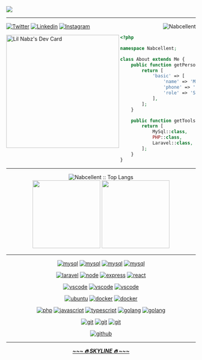<img src="https://github.com/Nabcellent/Nabcellent/blob/main/greetings.svg"/>
<hr>

<img align="right" src="https://komarev.com/ghpvc/?username=nabcellent" alt="Nabcellent" />

[![Twitter](https://img.shields.io/badge/-Twitter-222222?style=flat-square&logo=twitter&link=https://twitter.com/ScientificGhosh/)](https://twitter.com/Miguel27650847/)
[![Linkedin](https://img.shields.io/badge/-LinkedIn-222222?style=flat-square&logo=Linkedin&link=https://www.linkedin.com/in/sudiptoghosh99/)](https://www.linkedin.com/in/michael-nabangi-05602b203/)
[![Instagram](https://img.shields.io/badge/-Instagram-222222?style=flat-square&logo=instagram&link=https://www.linkedin.com/in/sudiptoghosh99/)](https://www.instagram.com/re.d_beard/)

<div align="left">
	<a href="https://app.daily.dev/lil_nabz"><img align="left" src="https://github.com/Nabcellent/Nabcellent/blob/main/devcard.svg" width="300" alt="Lil Nabz's Dev Card"/></a>

```php
<?php

namespace Nabcellent;

class About extends Me {
    public function getPersonal() {
        return [
            'basic' => [
                'name' => 'Michael Nabangi',
                'phone' => '+254-110039317',
		        'role' => 'Software Developer.'
            ],
        ];
    }

    public function getTools() {
        return [
            MySql::class,   MongoDB::class, JavaScript::class,
            PHP::class,     Golang::class,  TypeScript::class,
            Laravel::class, React::class,   ReactNative::class
        ];
    }
}
```

</div>

<hr>

<div align="center">
<img src="https://github-readme-stats.vercel.app/api/top-langs/?username=nabcellent&langs_count=8&layout=compact&theme=gotham" alt="Nabcellent :: Top Langs" />

[comment]: <> (<img height="150em" src="https://github-readme-stats.vercel.app/api/pin/?username=nabcellent&repo=laravel-kyanda&theme=radical" alt="Nabcellent :: Trending Repo" />)
</div>

<div align="center">
  <img height="180em" src="https://github-readme-streak-stats.herokuapp.com/?user=nabcellent&theme=gotham&hide_border=true"  alt=""/>
  <img height="180em" src="https://github-readme-stats.vercel.app/api?username=nabcellent&show_icons=true&cache_seconds=86400&theme=gotham" alt=""/> 
</div>

<hr>
<p align="center">
<a href="https://www.mysql.com/"><img src="https://img.shields.io/badge/mysql-3aabe8.svg?style=for-the-badge&logo=mysql&logoColor=3aabe8&labelColor=0D1117" alt="mysql"></a>
<a href="https://www.mongodb.com/"><img src="https://img.shields.io/badge/mongo_db-26624A.svg?style=for-the-badge&logo=mongodb&logoColor=26624A&labelColor=0D1117" alt="mysql"></a>
<a href="https://www.sqlite.org/"><img src="https://img.shields.io/badge/sqlite-3aabe8.svg?style=for-the-badge&logo=sqlite&logoColor=3aabe8&labelColor=0D1117" alt="mysql"></a>
<a href="https://firebase.google.com/"><img src="https://img.shields.io/badge/firebase-F8972D.svg?style=for-the-badge&logo=firebase&logoColor=F8972D&labelColor=0D1117" alt="mysql"></a>
</p>

<p align="center">
<a href="https://laravel.com/"><img src="https://img.shields.io/badge/laravel-F24423.svg?style=for-the-badge&logo=laravel&logoColor=F24423&labelColor=0D1117" alt="laravel"></a>
<a href="https://nodejs.org/en/"><img src="https://img.shields.io/badge/node-43853D.svg?style=for-the-badge&logo=nodedotjs&logoColor=43853D&labelColor=0D1117" alt="node"></a>
<a href="https://expressjs.com/"><img src="https://img.shields.io/badge/express-72BEFC.svg?style=for-the-badge&logo=express&logoColor=72BEFC&labelColor=0D1117" alt="express"></a>
<a href="https://reactjs.org/"><img src="https://img.shields.io/badge/react-61DAFB.svg?style=for-the-badge&logo=react&logoColor=61DAFB&labelColor=0D1117" alt="react"></a>
</p>

<p align="center">
<a href="https://www.jetbrains.com/webstorm/"><img src="https://img.shields.io/badge/webstorm-green.svg?style=for-the-badge&logo=webstorm&labelColor=0D1117&logoColor=green" alt="vscode"></a>
<a href="https://www.jetbrains.com/phpstorm/"><img src="https://img.shields.io/badge/phpstorm-C470F1.svg?style=for-the-badge&logo=phpstorm&labelColor=0D1117&logoColor=purple" alt="vscode"></a>
<a href="https://code.visualstudio.com/"><img src="https://img.shields.io/badge/vscode-blue.svg?style=for-the-badge&logo=visual-studio-code&labelColor=0D1117&logoColor=blue" alt="vscode"></a>
</p>

<p align="center">
<a href="https://ubuntu.com/"><img src="https://img.shields.io/badge/ubuntu-f7873b.svg?style=for-the-badge&logo=ubuntu&labelColor=0D1117&logoColor=f7873b" alt="ubuntu"></a>
<a href="https://www.docker.com/"><img src="https://img.shields.io/badge/docker-2496ED.svg?style=for-the-badge&logo=docker&labelColor=0D1117&logoColor=2496ED" alt="docker"></a>
<a href="https://kubernetes.io/"><img src="https://img.shields.io/badge/kubernetes-316CE6.svg?style=for-the-badge&logo=kubernetes&labelColor=0D1117&logoColor=316CE6" alt="docker"></a>
</p>

<p align="center">
<a href="https://www.php.net/"><img src="https://img.shields.io/badge/PHP-6566ba.svg?style=for-the-badge&logo=php&logoColor=6566ba&labelColor=0D1117" alt="php"></a>
<a href="https://developer.mozilla.org/en-US/docs/Web/JavaScript"><img src="https://img.shields.io/badge/JS-f5f542.svg?style=for-the-badge&logo=javascript&logoColor=f5f542&labelColor=0D1117" alt="javascript"></a>
<a href="https://www.typescriptlang.org/"><img src="https://img.shields.io/badge/TS-3178C6.svg?style=for-the-badge&logo=typescript&logoColor=3178C6&labelColor=0D1117" alt="typescript"></a>
<a href="https://go.dev/"><img src="https://img.shields.io/badge/Golang-1E7D9C.svg?style=for-the-badge&logo=go&logoColor=1E7D9C&labelColor=0D1117" alt="golang"></a>
<a href="https://www.java.com/en/"><img src="https://img.shields.io/badge/Java-3A5C68.svg?style=for-the-badge&logo=oracle&logoColor=3A5C68&labelColor=0D1117" alt="golang"></a>
</p>

<p align="center">
<a href="https://yarnpkg.com/"><img src="https://img.shields.io/badge/yarn-2C8EBB.svg?style=for-the-badge&logo=yarn&logoColor=2C8EBB&labelColor=0D1117" alt="git"></a>
<a href="https://www.npmjs.com/"><img src="https://img.shields.io/badge/npm-CB3A37.svg?style=for-the-badge&logo=npm&logoColor=2C8EBB&labelColor=0D1117" alt="git"></a>
<a href="https://getcomposer.org/"><img src="https://img.shields.io/badge/composer-204599.svg?style=for-the-badge&logo=composer&logoColor=2C8EBB&labelColor=0D1117" alt="git"></a>
</p>

<p align="center">
<a href="https://github.com/"><img src="https://img.shields.io/badge/github-black.svg?style=for-the-badge&logo=github&logoColor=white&labelColor=0D1117" alt="github"></a>
</p>

<hr>

<p align="center">
    <strong>
        <a href="https://skyline.github.com/Nabcellent/2021"><i>~~~ 🔥 SKYLINE 🔥 ~~~</i></a>
    </strong>
</p>

<!---
//  DONT DELETE THESE FOR FUTURE USE

<p align="center">
  <img src="https://github.com/thompsonemerson/thompsonemerson/raw/master/cover-thompson.png" />
</p>

Awesome Profile templates - https://github.com/kautukkundan/Awesome-Profile-README-templates

Nabcellent/Nabcellent is a ✨ special ✨ repository because its `README.md` (this file) appears on your GitHub profile.
You can click the Preview link to take a look at your changes.
--->

